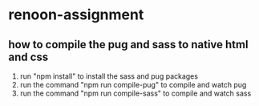 # renoon-assignment

## how to compile the pug and sass to native html and css

1. run "npm install" to install the sass and pug packages
2. run the command "npm run compile-pug" to compile and watch pug
3. run the command "npm run compile-sass" to compile and watch sass
